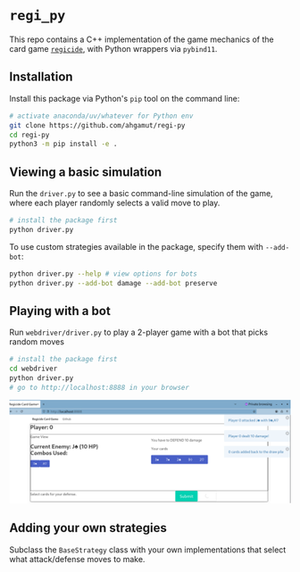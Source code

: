 # `regi_py`

This repo contains a C++ implementation of the game mechanics of the card game
[`regicide`](https://badgersfrommars.com/en-us/pages/learn-to-play-regicide), 
with Python wrappers via `pybind11`.

## Installation

Install this package via Python's `pip` tool on the command line:

```sh
# activate anaconda/uv/whatever for Python env
git clone https://github.com/ahgamut/regi-py
cd regi-py
python3 -m pip install -e .
```


## Viewing a basic simulation

Run the `driver.py` to see a basic command-line simulation of the game, where
each player randomly selects a valid move to play.

```sh
# install the package first
python driver.py
```

To use custom strategies available in the package, specify them with
`--add-bot`:

```sh
python driver.py --help # view options for bots
python driver.py --add-bot damage --add-bot preserve
```

## Playing with a bot

Run `webdriver/driver.py` to play a 2-player game with a bot that picks random
moves

```sh
# install the package first
cd webdriver
python driver.py
# go to http://localhost:8888 in your browser
```

![](./webdriver/regi-runtime.png)

## Adding your own strategies

Subclass the `BaseStrategy` class with your own implementations that select what
attack/defense moves to make.
